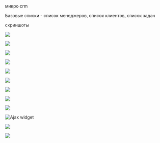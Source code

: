 микро crm

Базовые списки - список менеджеров, список клиентов, список задач

скриншоты

![](https://www.dropbox.com/s/mrcl6c05wl337gs/Screenshot%202022-11-25%20at%2014-00-05%20%D0%A1%D0%BF%D0%B8%D1%81%D0%BE%D0%BA%20%D0%BC%D0%B5%D0%BD%D0%B5%D0%B4%D0%B6%D0%B5%D1%80%D0%BE%D0%B2.png?raw=1)

![](https://www.dropbox.com/s/onj0hmbw2gal941/Screenshot_20221125_152045.png?raw=1)

![](https://www.dropbox.com/s/7lei87hx2q93q33/Screenshot_20221124_133851.png?raw=1)

![](https://www.dropbox.com/s/7uwyec62213p0ee/Screenshot_20221124_135637.png?raw=1)

![](https://www.dropbox.com/s/sbbose9qmcj3ww8/Screenshot_20221125_170836.png?raw=1)

![](https://www.dropbox.com/s/u5z7kyxgszis64b/Screenshot_20221124_140400.png?raw=1)

![](https://www.dropbox.com/s/hyez095se350cva/Screenshot_20221124_142526.png?raw=1)

![](https://www.dropbox.com/s/hyez095se350cva/Screenshot_20221124_142526.png?raw=1)

![](https://www.dropbox.com/s/783lw4xjxfi0vy6/Screenshot_20221124_142833.png?raw=1)

![Ajax widget](https://www.dropbox.com/s/876quw9mz00vgsq/widget_calendar.png?raw=1)

![](https://www.dropbox.com/s/f8dprsnsnnhs13y/Screenshot%202022-11-24%20at%2020-17-33%20NZCRM.png?raw=1)

![](https://www.dropbox.com/s/xhkqocgrwg60g1h/Screenshot_20221124_203534.png?raw=1)
